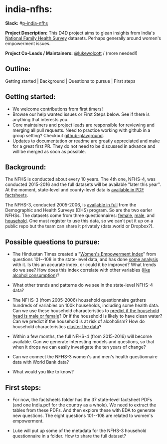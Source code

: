 # india-nfhs:

**Slack:** #[p-india-nfhs](https://datafordemocracy.slack.com/messages/p-india-nfhs)

**Project Description:**
This D4D project aims to glean insights from India's [National Family
Health Survey](http://rchiips.org/nfhs/factsheet_NFHS-4.shtml) datasets.  Perhaps generally around women's empowerment
issues.


**Project Co-Leads / Maintainers:** [@lukewolcott](https://datafordemocracy.slack.com/messages/@lukewolcott/) / (more needed!)  

<!--
**Data:** [https://data.world/data4democracy/[project-name]](link)   
_Note: Create dataset for project in data.world and link it here._
-->

## Outline:

Getting started | Background | Questions to pursue | First steps

## Getting started:
* We welcome contributions from first timers!
* Browse our help wanted issues or First Steps below. See if there is anything that interests you.
* Core maintainers and project leads are responsible for reviewing and merging all pull requests. Need to practice working with github in a group setting? Checkout [github-playground](https://github.com/Data4Democracy/github-playground).
* Updates to documentation or readme are greatly appreciated and make for a great first PR. They do not need to be discussed in advance and will be merged as soon as possible.


## Background:

The NFHS is conducted about every 10 years.  The 4th one, NFHS-4, was
conducted 2015-2016 and the full datasets will be available "later
this year".  At the moment, state-level and county-level data is
[available in PDF factsheets](http://rchiips.org/nfhs/factsheet_NFHS-4.shtml).

The NFHS-3, conducted 2005-2006, is [available in full](http://www.dhsprogram.com/what-we-do/survey/survey-display-264.cfm) from the Demographic and Health Surveys (DHS) program.  So are the two earler NFHSs.
The datasets come from three questionnaires: [female](http://rchiips.org/NFHS/NFHS4/schedules/NFHS-4Womans.pdf), [male](http://rchiips.org/NFHS/NFHS4/schedules/NFHS-4Mans.pdf), and
[household](http://rchiips.org/NFHS/NFHS4/schedules/NFHS-4Household.pdf).  One must register to use this
data, so we can't put it up on a public repo but the team can share it
privately (data.world or Dropbox?).

## Possible questions to pursue:

* The Hindustan Times created a "[Women's Empowerment
  Index](https://github.com/HindustanTimesLabs/women-empowerment-index)"
  from questions 101--108 in the state-level data, and has done [some
  analysis](http://www.hindustantimes.com/interactives/women-empowerment-index/)
  with it.  Is this an accurate index, or could it be improved?  What
  trends do we see? How does this index correlate
  with other variables ([like alcohol consumption](https://lukewolcott.github.io/InTheResistance/Week15/IndiaAlcoholWomenEmpowerment.html))?

* What other trends and patterns do we see in the state-level NFHS-4
  data?

* The NFHS-3 (from 2005-2006) household questionnaire gathers hundreds
  of variables on 100k households, including some health data.  Can we
  use these household characteristics to [predict if the household head
  is male or female](https://lukewolcott.github.io/InTheResistance/Week20/NFHS-DHS-V-v3.html)?  Or if the household is likely to have clean
  water?  Can we predict if the household is at risk of alcoholism?  How do household characteristics [cluster the data](https://lukewolcott.github.io/InTheResistance/Week19/NFHS-DHS-V.html)?  

* Within a few months, the full NFHS-4 (from 2015-2016) will become
  available.  Can we generate interesting models and questions, so
  that when it drops we can easily investigate the ten years of
  change?

* Can we connect the NFHS-3 women's and men's health questionnaire
  data with World Bank data?  

* What would you like to know?

## First steps:

* For now, the factsheets folder has the 37 state-level factsheet PDFs
  (and one India.pdf for the country as a whole).  We need to extract
  the tables from these PDFs.  And then explore these with EDA to
  generate new questions.  The eight questions 101--108 are related to
  women's empowerment.

* Luke will put up some of the metadata for the NFHS-3 household
  questionnaire in a folder.  How to share the full dataset?
